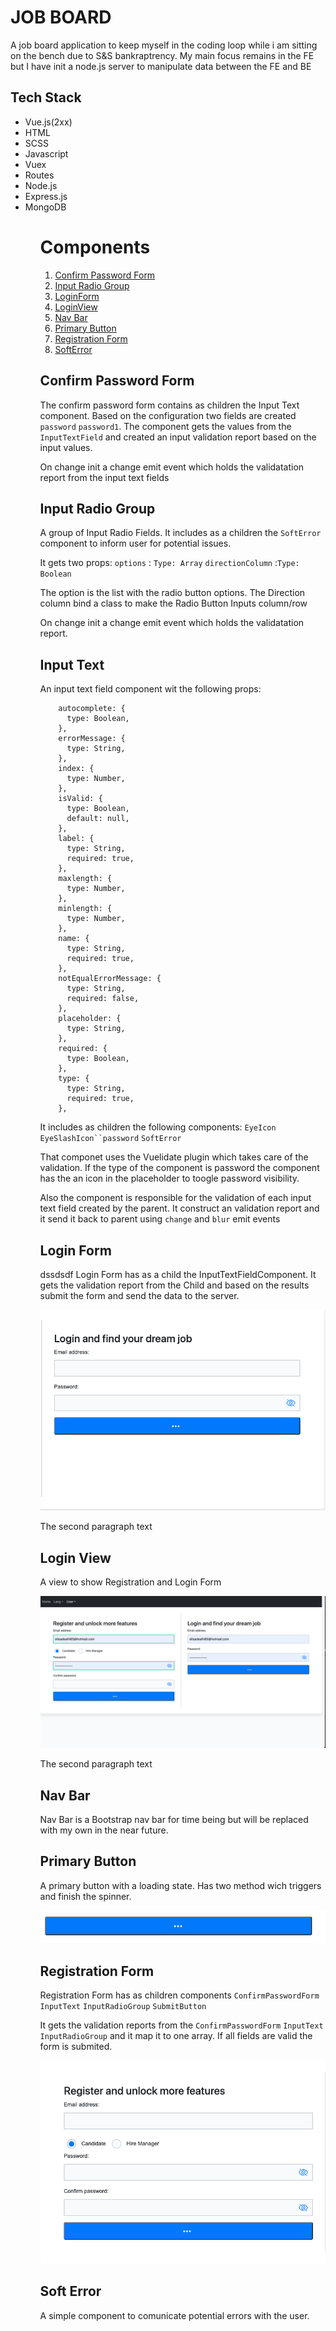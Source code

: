 <h1> JOB BOARD </h1>
<p>A job board application to keep myself in the coding loop while i am sitting on the bench due to S&S bankraptrency. My main focus remains in the FE but I have init a node.js server to manipulate data between the FE and BE</p>
<h2>Tech Stack</h2>
<ul>
<li>Vue.js(2xx)</li>
<li>HTML</li>
<li>SCSS</li>
<li>Javascript</li>
<li>Vuex</li>
<li>Routes</li>
<li>Node.js</li>
<li>Express.js</li>
<li>MongoDB</li>
<ul>

# Components
1. [Confirm Password Form](#comp1)
2. [Input Radio Group](#comp2)
4. [LoginForm](#comp3)
5. [LoginView](#comp8)
6. [Nav Bar](#comp5)
7. [Primary Button](#comp6)
8. [Registration Form](#comp7)
9. [SoftError](#comp8)



## Confirm Password Form <a name="comp1"></a>
The confirm password form contains as children the Input Text component. Based on the configuration two fields are created `password` `password1`.
The component gets the values from the `InputTextField` and created an input validation report based on the input values.

On change init a change emit event which holds the validatation report from the input text fields

## Input Radio Group <a name="comp2"></a>
A group of Input Radio Fields. It includes as a children the `SoftError` component to inform user for potential issues.

It gets two props:
`options` :  `Type: Array` 
`directionColumn` :`Type: Boolean`

The option is the list with the radio button options.
The Direction column bind a class to make the Radio Button Inputs column/row

On change init a change emit event which holds the validatation report.


## Input Text <a name="comp3"></a>

An input text field component wit the following props:
```
    autocomplete: {
      type: Boolean,
    },
    errorMessage: {
      type: String,
    },
    index: {
      type: Number,
    },
    isValid: {
      type: Boolean,
      default: null,
    },
    label: {
      type: String,
      required: true,
    },
    maxlength: {
      type: Number,
    },
    minlength: {
      type: Number,
    },
    name: {
      type: String,
      required: true,
    },
    notEqualErrorMessage: {
      type: String,
      required: false,
    },
    placeholder: {
      type: String,
    },
    required: {
      type: Boolean,
    },
    type: {
      type: String,
      required: true,
    },
```

It includes as children the following components: `EyeIcon` `EyeSlashIcon``password` `SoftError`

That componet uses the Vuelidate plugin which takes care of the validation. If the type of the component is password the component has the an icon in the placeholder 
to toogle password visibility. 

Also the component is responsible for the validation of each input text field created by the parent. It construct an validation report and it send it back to parent using
`change` and `blur` emit events

## Login Form <a name="comp3"></a>
dssdsdf
Login Form has as a child the InputTextFieldComponent. It gets the validation report from the Child and based on the results submit the form and send the data to the server.

![Screenshot](/Screenshots/login_form.png)

The second paragraph text


## Login View <a name="comp3"></a>
A view to show Registration and Login Form 

![Screenshot](/Screenshots/login_view.png)

The second paragraph text
## Nav Bar <a name="comp4"></a>
Nav Bar is a Bootstrap nav bar for time being but will be replaced with my own in the near future.
## Primary Button <a name="comp5"></a>
A primary button with a loading state. Has two method wich triggers and finish the spinner.

![Screenshot](/Screenshots/primary_button.png)

## Registration Form <a name="comp6"></a>

Registration Form has as children components `ConfirmPasswordForm` `InputText` `InputRadioGroup` `SubmitButton` 

It gets the validation reports from the `ConfirmPasswordForm` `InputText` `InputRadioGroup` and it map it to one array.
If all fields are valid the form is submited.

![Screenshot](/Screenshots/registration_form.png)

## Soft Error <a name="comp7"></a>
A simple component to comunicate potential errors with the user.
